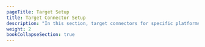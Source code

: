 ```yaml
---
pageTitle: Target Setup
title: Target Connector Setup
description: "In this section, target connectors for specific platforms are covered in detail"
weight: 2
bookCollapseSection: true
---
```

